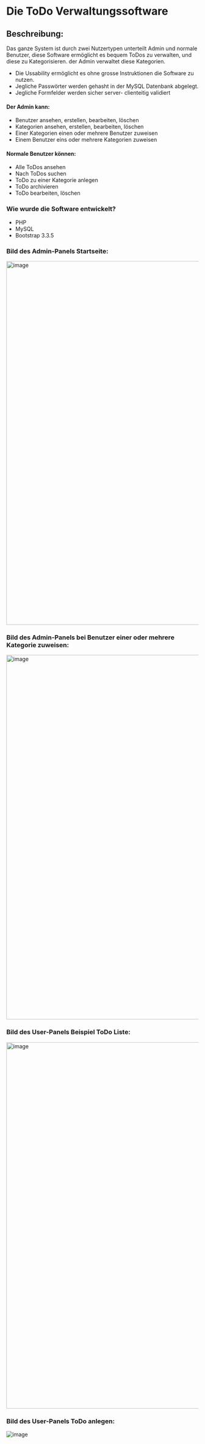 # Die ToDo Verwaltungssoftware
## Beschreibung:
Das ganze System ist durch zwei Nutzertypen unterteilt Admin und normale Benutzer,
diese Software ermöglicht es bequem ToDos zu verwalten, und diese zu Kategorisieren.
der Admin verwaltet diese Kategorien.


+ Die Ussability ermöglicht es ohne grosse Instruktionen die Software zu nutzen.
+ Jegliche Passwörter werden gehasht in der MySQL Datenbank abgelegt.
+ Jegliche Formfelder werden sicher server- clienteitig validiert

#### Der Admin kann:
+ Benutzer ansehen, erstellen, bearbeiten, löschen
+ Kategorien ansehen, erstellen, bearbeiten, löschen
+ Einer Kategorien einen oder mehrere Benutzer zuweisen
+ Einem Benutzer eins oder mehrere Kategorien zuweisen

#### Normale Benutzer können:
+ Alle ToDos ansehen
+ Nach ToDos suchen
+ ToDo zu einer Kategorie anlegen
+ ToDo archivieren
+ ToDo bearbeiten, löschen


### Wie wurde die Software entwickelt?
+ PHP
+ MySQL
+ Bootstrap 3.3.5

### Bild des Admin-Panels Startseite:
<img width="953" alt="image" src="https://user-images.githubusercontent.com/90388194/175049770-1000ffff-ab6b-4fad-a815-e2b537858b4e.png">

### Bild des Admin-Panels bei Benutzer einer oder mehrere Kategorie zuweisen:
<img width="955" alt="image" src="https://user-images.githubusercontent.com/90388194/175050058-5700d900-45dd-4dab-af09-cbd1e6039370.png">

### Bild des User-Panels Beispiel ToDo Liste:
<img width="960" alt="image" src="https://user-images.githubusercontent.com/90388194/175053316-61ef56c6-449c-4d7c-89d5-61cb7a4ba028.png">

### Bild des User-Panels ToDo anlegen:
![image](https://user-images.githubusercontent.com/90388194/175053553-c661f61b-b181-40c9-9a9d-cfdfaaff3c83.png)



